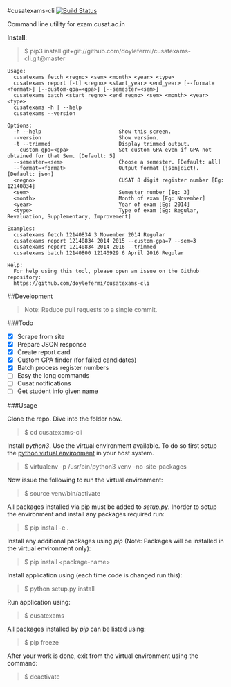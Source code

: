 #cusatexams-cli [![Build Status](https://travis-ci.org/doylefermi/cusatexams-cli.svg?branch=master)](https://travis-ci.org/doylefermi/cusatexams-cli)

Command line utility for exam.cusat.ac.in

**Install**: 
>$ pip3 install git+git://github.com/doylefermi/cusatexams-cli.git@master
	
	Usage:
	  cusatexams fetch <regno> <sem> <month> <year> <type>
	  cusatexams report [-t] <regno> <start_year> <end_year> [--format=<format>] [--custom-gpa=<gpa>] [--semester=<sem>] 
	  cusatexams batch <start_regno> <end_regno> <sem> <month> <year> <type>
	  cusatexams -h | --help
	  cusatexams --version
	
	Options:
	  -h --help                         Show this screen.
	  --version                         Show version.
	  -t --trimmed                      Display trimmed output.
	  --custom-gpa=<gpa>                Set custom GPA even if GPA not obtained for that Sem. [Default: 5]
	  --semester=<sem>                  Choose a semester. [Default: all]
	  --format=<format>                 Output format (json|dict). [Default: json]
	  <regno>                           CUSAT 8 digit register number [Eg: 12140834]
	  <sem>                             Semester number [Eg: 3]
	  <month>                           Month of exam [Eg: November]
	  <year>                            Year of exam [Eg: 2014]
	  <type>                            Type of exam [Eg: Regular, Revaluation, Supplementary, Improvement]
	
	Examples:
	  cusatexams fetch 12140834 3 November 2014 Regular
	  cusatexams report 12140834 2014 2015 --custom-gpa=7 --sem=3
	  cusatexams report 12140834 2014 2016 --trimmed
	  cusatexams batch 12140800 12140929 6 April 2016 Regular
	
	Help:
	  For help using this tool, please open an issue on the Github repository:
	  https://github.com/doylefermi/cusatexams-cli
	


##Development

>Note: Reduce pull requests to a single commit.

###Todo

- [x] Scrape from site
- [x] Prepare JSON response
- [x] Create report card
- [x] Custom GPA finder (for failed candidates)
- [x] Batch process register numbers
- [ ] Easy the long commands
- [ ] Cusat notifications
- [ ] Get student info given name

###Usage

Clone the repo. Dive into the folder now.

> $ cd cusatexams-cli

Install *python3*. Use the virtual environment available. To do so first setup the [python virtual environment] in your host system.

> $ virtualenv -p /usr/bin/python3 venv –no-site-packages

Now issue the following to run the virtual environment:

> $ source venv/bin/activate

All packages installed via pip must be added to *setup.py*. Inorder to setup the environment and install any packages required run:

> $ pip install -e .

Install any additional packages using *pip* (Note: Packages will be installed in the virtual environment only):

> $ pip install &lt;package-name&gt;

Install application using (each time code is changed run this):

> $ python setup.py install

Run application using:

> $ cusatexams

All packages installed by *pip* can be listed using:

> $ pip freeze

After your work is done, exit from the virtual environment using the command:

> $ deactivate

  [python virtual environment]: http://docs.python-guide.org/en/latest/dev/virtualenvs/